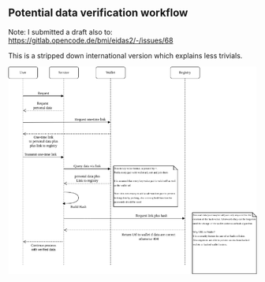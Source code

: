 ## Potential data verification workflow

Note: I submitted a draft also to: https://gitlab.opencode.de/bmi/eidas2/-/issues/68

This is a stripped down international version which explains less trivials.

![Verification Workflow](Verification_and_Wallet.png)

